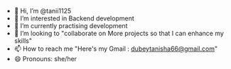 - 👋 Hi, I’m @tanii1125
- 👀 I’m interested in Backend development
- 🌱 I’m currently practising development
- 💞️ I’m looking to "collaborate on More projects so that I can enhance my skills"
- 📫 How to reach me "Here's my Gmail : dubeytanisha66@gmail.com"
- 😄 Pronouns: she/her

<!---
tanii1125/tanii1125 is a ✨ special ✨ repository because its `README.md` (this file) appears on your GitHub profile.
You can click the Preview link to take a look at your changes.
--->
